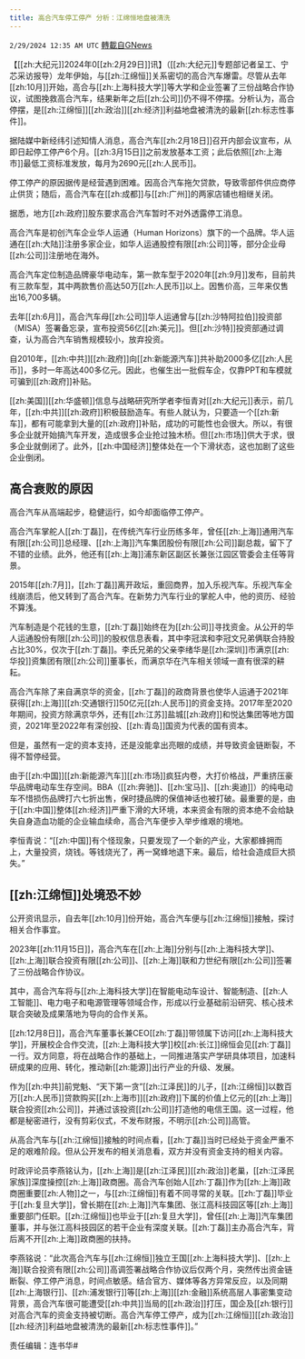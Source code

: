 ```yaml
---
title: 高合汽车停工停产 分析：江绵恒地盘被清洗
---
```

`2/29/2024 12:35 AM UTC` [轉載自GNews](https://gnews.org/articles/2351166)

【[[zh:大纪元]]2024年0[[zh:2月29日]]讯】（[[zh:大纪元]]专题部记者呈工、宁芯采访报导）龙年伊始，与[[zh:江绵恒]]关系密切的高合汽车爆雷。尽管从去年[[zh:10月]]开始，高合与[[zh:上海科技大学]]等大学和企业签署了三份战略合作协议，试图挽救高合汽车，结果新年之后[[zh:公司]]仍不得不停摆。分析认为，高合停摆，是[[zh:江绵恒]][[zh:政治]][[zh:经济]]利益地盘被清洗的最新[[zh:标志性事件]]。

据陆媒中新经纬引述知情人消息，高合汽车[[zh:2月18日]]召开内部会议宣布，从即日起停工停产6个月。[[zh:3月15日]]之前发放基本工资；此后依照[[zh:上海市]]最低工资标准发放，每月为2690元[[zh:人民币]]。

停工停产的原因据传是经营遇到困难。因高合汽车拖欠贷款，导致零部件供应商停止供货；随后，高合汽车在[[zh:成都]]与[[zh:广州]]的两家店铺也相继关闭。

据悉，地方[[zh:政府]]股东要求高合汽车暂时不对外透露停工消息。

高合汽车是初创汽车企业华人运通（Human Horizons）旗下的一个品牌。华人运通在[[zh:大陆]]注册多家企业，如华人运通股控有限[[zh:公司]]等，部分企业母[[zh:公司]]注册地在海外。

高合汽车定位制造品牌豪华电动车，第一款车型于2020年[[zh:9月]]发布，目前共有三款车型，其中两款售价高达50万[[zh:人民币]]以上。因售价高，三年来仅售出16,700多辆。

去年[[zh:6月]]，高合汽车母[[zh:公司]]华人运通曾与[[zh:沙特阿拉伯]]投资部（MISA）签署备忘录，宣布投资56亿[[zh:美元]]。但[[zh:沙特]]投资部通过调查，认为高合汽车销售规模较小，放弃投资。

自2010年，[[zh:中共]][[zh:政府]]向[[zh:新能源汽车]]共补助2000多亿[[zh:人民币]]，多时一年高达400多亿元。因此，也催生出一批假车企，仅靠PPT和车模就可骗到[[zh:政府]]补贴。

[[zh:美国]][[zh:华盛顿]]信息与战略研究所学者李恒青对[[zh:大纪元]]表示，前几年，[[zh:中共]][[zh:政府]]积极鼓励造车。有些人就认为，只要造一个[[zh:新车]]，都有可能拿到大量的[[zh:政府]]补贴，成功的可能性也会很大。所以，有很多企业就开始搞汽车开发，造成很多企业抢过独木桥。但[[zh:市场]]供大于求，很多企业就倒闭了。此外，[[zh:中国经济]]整体处在一个下滑状态，这也加剧了这些企业倒闭。

## 高合衰败的原因

高合汽车从高端起步，稳健运行，如今却面临停工停产。

高合汽车掌舵人[[zh:丁磊]]，在传统汽车行业历练多年，曾任[[zh:上海]]通用汽车有限[[zh:公司]]总经理、[[zh:上海]]汽车集团股份有限[[zh:公司]]副总裁，留下了不错的业绩。此外，他还有[[zh:上海]]浦东新区副区长兼张江园区管委会主任等背景。

2015年[[zh:7月]]，[[zh:丁磊]]离开政坛，重回商界，加入乐视汽车。乐视汽车全线崩溃后，他又转到了高合汽车。在新势力汽车行业的掌舵人中，他的资历、经验不算浅。

汽车制造是个花钱的生意，[[zh:丁磊]]始终在为[[zh:公司]]寻找资金。从公开的华人运通股份有限[[zh:公司]]的股权信息表看，其中李冠滨和李冠文兄弟俩联合持股占比30%，仅次于[[zh:丁磊]]。李氏兄弟的父亲李绪华是[[zh:深圳]]市满京[[zh:华投]]资集团有限[[zh:公司]]董事长，而满京华在汽车相关领域一直有很深的耕耘。

高合汽车除了来自满京华的资金，[[zh:丁磊]]的政商背景也使华人运通于2021年获得[[zh:上海]][[zh:交通银行]]50亿元[[zh:人民币]]的资金支持。2017年至2020年期间，投资方除满京华外，还有[[zh:江苏]]盐城[[zh:政府]]和悦达集团等地方国资，2021年至2022年有深创投、[[zh:青岛]]国资为代表的国有资本。

但是，虽然有一定的资本支持，还是没能拿出亮眼的成绩，并导致资金链断裂，不得不暂停经营。

由于[[zh:中国]][[zh:新能源汽车]][[zh:市场]]疯狂内卷，大打价格战，严重挤压豪华品牌电动车生存空间。BBA（[[zh:奔驰]]、[[zh:宝马]]、[[zh:奥迪]]）的纯电动车不惜损伤品牌打六七折出售，保时捷品牌的保值神话也被打破。最重要的是，由于[[zh:中国]]整体[[zh:经济]]严重下滑的大环境，本来资金有限的资本绝不会给缺失自身造血功能的企业输血续命，高合汽车便步入举步维艰的境地。

李恒青说：“[[zh:中国]]有个怪现象，只要发现了一个新的产业，大家都蜂拥而上，大量投资，烧钱。等钱烧光了，再一窝蜂地退下来。最后，给社会造成巨大损失。”

## [[zh:江绵恒]]处境恐不妙

公开资讯显示，自去年[[zh:10月]]份开始，高合汽车便与[[zh:江绵恒]]接触，探讨相关合作事宜。

2023年[[zh:11月15日]]，高合汽车在[[zh:上海]]分别与[[zh:上海科技大学]]、[[zh:上海]]联合投资有限[[zh:公司]]、[[zh:上海]]联和力世纪有限[[zh:公司]]签署了三份战略合作协议。

其中，高合汽车将与[[zh:上海科技大学]]在智能电动车设计、智能制造、[[zh:人工智能]]、电力电子和电源管理等领域合作，形成以行业基础前沿研究、核心技术联合突破及成果落地为导向的合作关系。

[[zh:12月8日]]，高合汽车董事长兼CEO[[zh:丁磊]]带领属下访问[[zh:上海科技大学]]，开展校企合作交流，[[zh:上海科技大学]]校[[zh:长江]]绵恒会见[[zh:丁磊]]一行。双方同意，将在战略合作的基础上，一同推进落实产学研具体项目，加速科研成果的应用、转化，推动新[[zh:能源]]出行产业的升级、发展。

作为[[zh:中共]]前党魁、“天下第一贪”[[zh:江泽民]]的儿子，[[zh:江绵恒]]以数百万[[zh:人民币]]贷款购买[[zh:上海市]][[zh:政府]]下属的价值上亿元的[[zh:上海]]联合投资[[zh:公司]]，并通过该投资[[zh:公司]]打造他的电信王国。这一过程，他都是秘密进行，没有剪彩仪式，不发布财报，不明示[[zh:公司]]高管。

从高合汽车与[[zh:江绵恒]]接触的时间点看，[[zh:丁磊]]当时已经处于资金严重不足的艰难阶段。但从公开发布的相关消息看，双方并没有资金支持的相关内容。

时政评论员李燕铭认为，[[zh:上海]]是[[zh:江泽民]][[zh:政治]]老巢，[[zh:江泽民家族]]深度操控[[zh:上海]]政商圈。高合汽车创始人[[zh:丁磊]]作为[[zh:上海]]政商圈重要[[zh:人物]]之一，与[[zh:江绵恒]]有着不同寻常的关联。[[zh:丁磊]]毕业于[[zh:复旦大学]]，曾长期在[[zh:上海]]汽车集团、张江高科技园区等[[zh:上海]]重要部门任职。[[zh:江绵恒]]也毕业于[[zh:复旦大学]]，曾任[[zh:上海]]汽车集团董事，并与张江高科技园区的若干企业有深度关联。[[zh:丁磊]]主办高合汽车，背后离不开[[zh:上海]]政商圈的扶持。

李燕铭说：“此次高合汽车与[[zh:江绵恒]]独立王国[[zh:上海科技大学]]、[[zh:上海]]联合投资有限[[zh:公司]]高调签署战略合作协议后仅两个月，突然传出资金链断裂、停工停产消息，时间点敏感。结合官方、媒体等各方异常反应，以及同期[[zh:上海银行]]、[[zh:浦发银行]]等[[zh:上海]][[zh:金融]]系统高层人事密集变动背景，高合汽车很可能遭受[[zh:中共]]当局的[[zh:政治]]打压，国企及[[zh:银行]]对高合汽车的资金支持被切断。高合汽车停工停产，成为[[zh:江绵恒]][[zh:政治]][[zh:经济]]利益地盘被清洗的最新[[zh:标志性事件]]。”

责任编辑：连书华#
